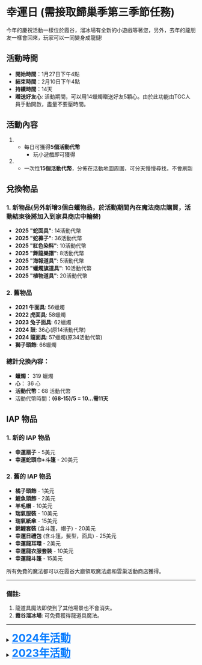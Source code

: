 # 幸運日 (需接取歸巢季第三季節任務)

今年的慶祝活動一樣位於霞谷，溜冰場有全新的小遊戲等著您，另外，去年的龍朋友一樣會回來，玩家可以一同變身成龍鏈!

## 活動時間
- **開始時間**：1月27日下午4點
- **結束時間**：2月10日下午4點
- **持續時間**：14天
- **贈送好友心**: 活動期間，可以用14蠟燭贈送好友5顆心。由於此功能由TGC人員手動開啟，盡量不要壓時間。

## 活動內容

1. - 每日可獲得**5個活動代幣**
     - 玩小遊戲即可獲得

2. - 一次性**15個活動代幣**，分佈在活動地圖周圍，可分天慢慢尋找，不會刷新

## 兌換物品

### 1. 新物品(另外新增3個白蠟物品，於活動期間內在魔法商店購買，活動結束後將加入到家具商店中輪替)

- **2025 "蛇面具"**: 14活動代幣
- **2025 "蛇褲子"**: 36活動代幣
- **2025 "紅色染料"**: 10活動代幣
- **2025 "舞龍樂譜"**: 8活動代幣
- **2025 "海報道具"**: 5活動代幣
- **2025 "蠟燭旗道具"**: 10活動代幣
- **2025 "植物道具"**: 20活動代幣

### 2. 舊物品

- **2021 牛面具**: 56蠟燭
- **2022 虎面具**: 58蠟燭
- **2023 兔子面具**: 62蠟燭
- **2024 鼓**: 36心(原14活動代幣)
- **2024 龍面具**: 57蠟燭(原34活動代幣)
- **獅子頭飾**: 66蠟燭

### 總計兌換內容：
- **蠟燭**： 319 蠟燭
- **心**： 36 心
- **活動代幣**：68 活動代幣
- 活動代幣時間：**(68-15)/5 = 10...需11天**

## IAP 物品

### 1. 新的 IAP 物品
- **幸運扇子** - 5美元
- **幸運蛇頭巾+斗篷** - 20美元

### 2. 舊的 IAP 物品

- **橘子頭飾** - 1美元
- **鯉魚頭飾** - 2美元
- **羊毛帽** - 10美元
- **瑞氣服裝** - 10美元
- **瑞氣紙傘** - 15美元
- **錦鯉套裝** (含斗篷，帽子) - 20美元
- **幸運日禮包** (含斗篷，髮型，面具) - 25美元
- **幸運龍耳環** - 2美元
- **幸運龍衣服套裝** - 10美元
- **幸運龍斗篷** - 15美元

所有免費的魔法都可以在霞谷大廳領取魔法處和雲巢活動商店獲得。

---

### 備註:

1. 龍道具魔法即使到了其他場景也不會消失。
2. **霞谷溜冰場**: 可免費獲得龍道具魔法。

---
<details >
  <summary><strong><span style="font-size: 28px; color: #007bff; text-decoration: underline;">2024年活動</span></strong></summary>
今年的慶祝活動位於霞谷大廳，整點時會有"龍"出現，加入他來欣賞煙火秀吧!

## 活動時間
- **開始時間**：1月29日下午4點
- **結束時間**：2月12日下午4點
- **持續時間**：14天
- **赠送好友心**: 在活动期间，可以用14蜡烛赠送好友5颗心。由于该功能由TGC人员手动开启，尽量不要压时间。

## 活動內容
- 活動期間每天有**5個活動代幣**。
  1. **4個**在活動地圖周圍
  2. **1個**在與先祖互動後獲得

## 兌換物品

### 1. 新物品

- **2024 "龍面具"**: 14活動代幣
- **2024 "鼓"**: 34活動代幣

### 2. 舊物品

- **2021 牛面具**: 56蠟燭
- **2022 虎面具**: 58蠟燭
- **2023 兔子麵具**: 62蠟燭
- **獅子頭飾**: 66蠟燭

### 總計兌換內容：
- **蠟燭**： ? 蠟燭
- **活動代幣**：48 活動代幣
- 活動代幣時間：**48/5 = 9...需10天**

## IAP 物品

### 1. 新的 IAP 物品

- **幸運龍耳環** - 2美元
- **幸運龍衣服套裝** - 10美元
- **幸運龍斗篷** - 15美元

### 2. 舊的 IAP 物品

- **橘子頭飾** - 1美元
- **鯉魚頭飾** - 2美元
- **羊毛帽** - 10美元
- **瑞氣服裝** - 10美元
- **瑞氣紙傘** - 15美元
- **錦鯉套裝** (含斗篷，帽子) - 20美元
- **幸運日禮包** (含斗篷，髮型，面具) - 25美元

所有免費的魔法都可以在霞谷大廳領取魔法處和雲巢活動商店獲得。

---

### 備註:

1. 龍道具魔法即使到了其他場景也不會消失。
2. **霞谷大廳**: 可免費獲得龍道具魔法。
</details>

<details>
  <summary><strong><span style="font-size: 28px; color: #007bff; text-decoration: underline;">2023年活動</span></strong></summary>
  <div>
    內容：這裡是2023年活動的詳細信息。
  </div>
</details>

